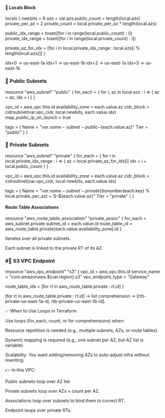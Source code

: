 #### 🔹 Locals Block
locals {
  newbits          = 8
  azs              = var.azs
  public_count     = length(local.azs)
  private_per_az   = 2
  private_count    = local.private_per_az * length(local.azs)

  public_idx_range  = toset([for i in range(local.public_count) : i])
  private_idx_range = toset([for i in range(local.private_count) : i])

  private_az_for_idx = [for i in local.private_idx_range : local.azs[i % length(local.azs)]]
}

idx=0 → us-east-1a
idx=1 → us-east-1b
idx=2 → us-east-1a
idx=3 → us-east-1b

### 🔹 Public Subnets

resource "aws_subnet" "public" {
  for_each = { for i, az in local.azs : i => { az = az, idx = i } }

  vpc_id                  = aws_vpc.this.id
  availability_zone       = each.value.az
  cidr_block              = cidrsubnet(var.vpc_cidr, local.newbits, each.value.idx)
  map_public_ip_on_launch = true

  tags = {
    Name = "${var.name}-subnet-public-${each.value.az}"
    Tier = "public"
  }
}

### 🔹 Private Subnets
resource "aws_subnet" "private" {
  for_each = { for i in local.private_idx_range : i => {
    az  = local.private_az_for_idx[i]
    idx = i + local.public_count
  } }

  vpc_id            = aws_vpc.this.id
  availability_zone = each.value.az
  cidr_block        = cidrsubnet(var.vpc_cidr, local.newbits, each.value.idx)

  tags = {
    Name = "${var.name}-subnet-private${(tonumber(each.key) % local.private_per_az) + 1}-${each.value.az}"
    Tier = "private"
  }
}

#### Route Table Associations
resource "aws_route_table_association" "private_assoc" {
  for_each = aws_subnet.private
  subnet_id      = each.value.id
  route_table_id = aws_route_table.private[each.value.availability_zone].id
}


Iterates over all private subnets.

Each subnet is linked to the private RT of its AZ.


### #🔹 S3 VPC Endpoint
resource "aws_vpc_endpoint" "s3" {
  vpc_id       = aws_vpc.this.id
  service_name = "com.amazonaws.${var.region}.s3"
  vpc_endpoint_type = "Gateway"

  route_table_ids = [for rt in aws_route_table.private : rt.id]
}


[for rt in aws_route_table.private : rt.id]
→ list comprehension → [rtb-private-us-east-1a-id, rtb-private-us-east-1b-id].

✅ When to Use Loops in Terraform

Use loops (for_each, count, or for comprehensions) when:

Resource repetition is needed (e.g., multiple subnets, AZs, or route tables).

Dynamic mapping is required (e.g., one subnet per AZ, but AZ list is variable).

Scalability: You want adding/removing AZs to auto-adjust infra without rewriting.

👉 In this VPC:

Public subnets loop over AZ list.

Private subnets loop over AZs × count per AZ.

Associations loop over subnets to bind them to correct RT.

Endpoint loops over private RTs.